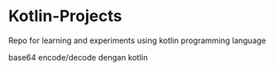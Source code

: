 # Kotlin-Projects
Repo for learning and experiments using kotlin programming language  

base64 encode/decode dengan kotlin
